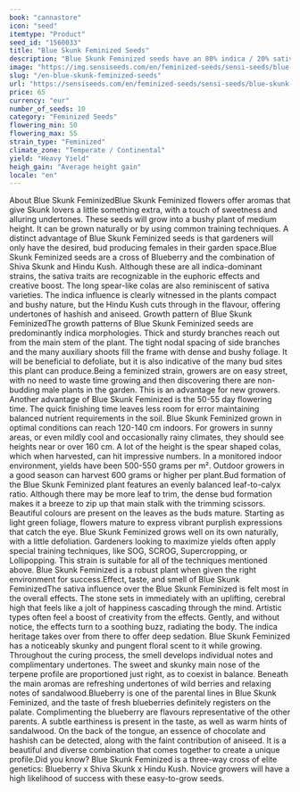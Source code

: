 ```yaml
---
book: "cannastore"
icon: "seed"
itemtype: "Product"
seed_id: "1560033"
title: "Blue Skunk Feminized Seeds"
description: "Blue Skunk Feminized seeds have an 80% indica / 20% sativa heritage. Uplifting effects, perfect for creative types. Dense and fragrant spear shaped buds."
image: "https://img.sensiseeds.com/en/feminized-seeds/sensi-seeds/blue-skunk-feminized-image.png"
slug: "/en-blue-skunk-feminized-seeds"
url: "https://sensiseeds.com/en/feminized-seeds/sensi-seeds/blue-skunk-feminized?a_aid=cannastore"
price: 65
currency: "eur"
number_of_seeds: 10
category: "Feminized Seeds"
flowering_min: 50
flowering_max: 55
strain_type: "Feminized"
climate_zone: "Temperate / Continental"
yield: "Heavy Yield"
heigh_gain: "Average height gain"
locale: "en"
---
```

About Blue Skunk FeminizedBlue Skunk Feminized flowers offer aromas that give Skunk lovers a little something extra, with a touch of sweetness and alluring undertones. These seeds will grow into a bushy plant of medium height. It can be grown naturally or by using common training techniques. A distinct advantage of Blue Skunk Feminized seeds is that gardeners will only have the desired, bud producing females in their garden space.Blue Skunk Feminized seeds are a cross of Blueberry and the combination of Shiva Skunk and Hindu Kush. Although these are all indica-dominant strains, the sativa traits are recognizable in the euphoric effects and creative boost. The long spear-like colas are also reminiscent of sativa varieties. The indica influence is clearly witnessed in the plants compact and bushy nature, but the Hindu Kush cuts through in the flavour, offering undertones of hashish and aniseed. Growth pattern of Blue Skunk FeminizedThe growth patterns of Blue Skunk Feminized seeds are predominantly indica morphologies. Thick and sturdy branches reach out from the main stem of the plant. The tight nodal spacing of side branches and the many auxiliary shoots fill the frame with dense and bushy foliage. It will be beneficial to defoliate, but it is also indicative of the many bud sites this plant can produce.Being a feminized strain, growers are on easy street, with no need to waste time growing and then discovering there are non-budding male plants in the garden. This is an advantage for new growers. Another advantage of Blue Skunk Feminized is the 50-55 day flowering time. The quick finishing time leaves less room for error maintaining balanced nutrient requirements in the soil. Blue Skunk Feminized grown in optimal conditions can reach 120-140 cm indoors. For growers in sunny areas, or even mildly cool and occasionally rainy climates, they should see heights near or over 160 cm. A lot of the height is the spear shaped colas, which when harvested, can hit impressive numbers. In a monitored indoor environment, yields have been 500-550 grams per m². Outdoor growers in a good season can harvest 600 grams or higher per plant.Bud formation of the Blue Skunk Feminized plant features an evenly balanced leaf-to-calyx ratio. Although there may be more leaf to trim, the dense bud formation makes it a breeze to zip up that main stalk with the trimming scissors. Beautiful colours are present on the leaves as the buds mature. Starting as light green foliage, flowers mature to express vibrant purplish expressions that catch the eye. Blue Skunk Feminized grows well on its own naturally, with a little defoliation. Gardeners looking to maximize yields often apply special training techniques, like SOG, SCROG, Supercropping, or Lollipopping. This strain is suitable for all of the techniques mentioned above. Blue Skunk Feminized is a robust plant when given the right environment for success.Effect, taste, and smell of Blue Skunk FeminizedThe sativa influence over the Blue Skunk Feminized is felt most in the overall effects. The stone sets in immediately with an uplifting, cerebral high that feels like a jolt of happiness cascading through the mind. Artistic types often feel a boost of creativity from the effects. Gently, and without notice, the effects turn to a soothing buzz, radiating the body. The indica heritage takes over from there to offer deep sedation. Blue Skunk Feminized has a noticeably skunky and pungent floral scent to it while growing. Throughout the curing process, the smell develops individual notes and complimentary undertones. The sweet and skunky main nose of the terpene profile are proportioned just right, as to coexist in balance. Beneath the main aromas are refreshing undertones of wild berries and relaxing notes of sandalwood.Blueberry is one of the parental lines in Blue Skunk Feminized, and the taste of fresh blueberries definitely registers on the palate. Complimenting the blueberry are flavours representative of the other parents. A subtle earthiness is present in the taste, as well as warm hints of sandalwood. On the back of the tongue, an essence of chocolate and hashish can be detected, along with the faint contribution of aniseed. It is a beautiful and diverse combination that comes together to create a unique profile.Did you know? Blue Skunk Feminized is a three-way cross of elite genetics: Blueberry x Shiva Skunk x Hindu Kush. Novice growers will have a high likelihood of success with these easy-to-grow seeds.
